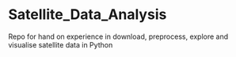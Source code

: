 # Satellite_Data_Analysis
Repo for hand on experience in download, preprocess, explore and visualise satellite data in Python
